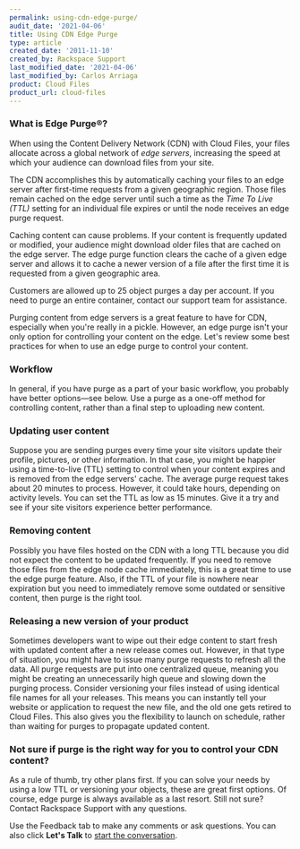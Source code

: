 ```yaml
---
permalink: using-cdn-edge-purge/
audit_date: '2021-04-06'
title: Using CDN Edge Purge
type: article
created_date: '2011-11-10'
created_by: Rackspace Support
last_modified_date: '2021-04-06'
last_modified_by: Carlos Arriaga
product: Cloud Files
product_url: cloud-files
---
```


### What is Edge Purge&reg;?

When using the Content Delivery Network (CDN) with Cloud Files, your
files allocate across a global network of *edge servers*,
increasing the speed at which your audience can download files
from your site.

The CDN accomplishes this by automatically caching
your files to an edge server after first-time requests from a
given geographic region. Those files remain cached on the edge
server until such a time as the *Time To Live (TTL)* setting for an
individual file expires or until the node receives an edge purge request.

Caching content can cause problems. If your content is frequently updated
or modified, your audience might download older files that are cached on
the edge server. The edge purge function clears the cache of a given edge
server and allows it to cache a newer version of a file after the first
time it is requested from a given geographic area.

Customers are allowed up to 25 object purges a day per account.
If you need to purge an entire container, contact our support team for
assistance.

Purging content from edge servers is a great feature to have for CDN,
especially when you're really in a pickle. However, an edge purge isn't
your only option for controlling your content on the edge. Let's review
some best practices for when to use an edge purge to control your content.

### Workflow

In general, if you have purge as a part of your basic workflow, you
probably have better options&mdash;see below. Use a purge as a
one-off method for controlling content, rather than a final step to
uploading new content.

### Updating user content

Suppose you are sending purges every time your site visitors update their
profile, pictures, or other information. In that case, you might be happier
using a time-to-live (TTL) setting to control when your content expires and
is removed from the edge servers' cache. The average purge request takes
about 20 minutes to process. However, it could take hours, depending on activity
levels. You can set the TTL as low as 15 minutes. Give it a try and see if
your site visitors experience better performance.

### Removing content

Possibly you have files hosted on the CDN with a long TTL
because you did not expect the content to be updated frequently. If
you need to remove those files from the edge node cache immediately,
this is a great time to use the edge purge feature. Also, if the TTL of your
file is nowhere near expiration but you need to immediately remove some
outdated or sensitive content, then purge is the right tool.

### Releasing a new version of your product

Sometimes developers want to wipe out their edge content to
start fresh with updated content after a new release comes out.
However, in that type of situation, you might
have to issue many purge requests to refresh all the data.
All purge requests are put into one centralized queue, meaning you
might be creating an unnecessarily high queue and slowing down the
purging process. Consider versioning your files instead
of using identical file names for all your releases. This means you can
instantly tell your website or application to request the new file, and
the old one gets retired to Cloud Files. This also gives you the
flexibility to launch on schedule, rather than waiting for purges
to propagate updated content.

### Not sure if purge is the right way for you to control your CDN content?

As a rule of thumb, try other plans first. If you can solve your needs
by using a low TTL or versioning your objects, these are great first
options. Of course, edge purge is always available as a last resort.
Still not sure?  Contact Rackspace Support with any questions.

Use the Feedback tab to make any comments or ask questions. You can also click
**Let's Talk** to [start the conversation](https://www.rackspace.com/). 
